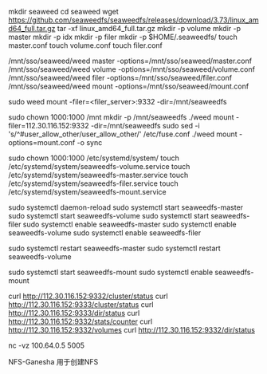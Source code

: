 mkdir seaweed
cd seaweed
wget https://github.com/seaweedfs/seaweedfs/releases/download/3.73/linux_amd64_full.tar.gz
tar -xf linux_amd64_full.tar.gz
mkdir -p volume
mkdir -p master
mkdir -p idx
mkdir -p filer
mkdir -p $HOME/.seaweedfs/
touch master.conf
touch volume.conf
touch filer.conf

/mnt/sso/seaweed/weed master -options=/mnt/sso/seaweed/master.conf
/mnt/sso/seaweed/weed volume -options=/mnt/sso/seaweed/volume.conf
/mnt/sso/seaweed/weed filer -options=/mnt/sso/seaweed/filer.conf
/mnt/sso/seaweed/weed mount -options=/mnt/sso/seaweed/mount.conf

sudo weed mount -filer=<filer_server>:9332 -dir=/mnt/seaweedfs

sudo chown 1000:1000 /mnt
mkdir -p /mnt/seaweedfs
./weed mount -filer=112.30.116.152:9332 -dir=/mnt/seaweedfs
sudo sed -i 's/^#user_allow_other/user_allow_other/' /etc/fuse.conf
./weed mount -options=mount.conf
-o sync

sudo chown 1000:1000 /etc/systemd/system/
touch /etc/systemd/system/seaweedfs-volume.service
touch /etc/systemd/system/seaweedfs-master.service
touch /etc/systemd/system/seaweedfs-filer.service
touch /etc/systemd/system/seaweedfs-mount.service

sudo systemctl daemon-reload
sudo systemctl start seaweedfs-master
sudo systemctl start seaweedfs-volume
sudo systemctl start seaweedfs-filer
sudo systemctl enable seaweedfs-master
sudo systemctl enable seaweedfs-volume
sudo systemctl enable seaweedfs-filer

sudo systemctl restart seaweedfs-master
sudo systemctl restart seaweedfs-volume

sudo systemctl start seaweedfs-mount
sudo systemctl enable seaweedfs-mount

curl http://112.30.116.152:9332/cluster/status
curl http://112.30.116.152:9333/cluster/status
curl http://112.30.116.152:9333/dir/status
curl http://112.30.116.152:9332/stats/counter
curl http://112.30.116.152:9332/volumes
curl http://112.30.116.152:9332/dir/status

nc -vz 100.64.0.5 5005

NFS-Ganesha  用于创建NFS